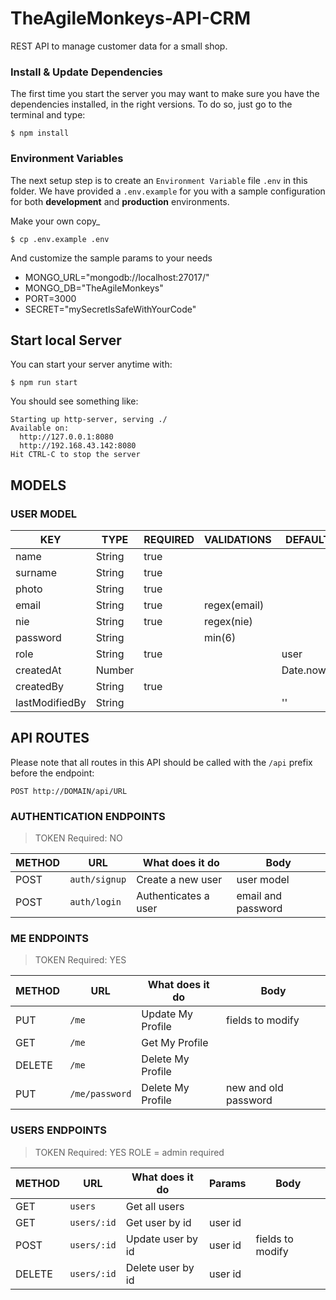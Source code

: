 # TheAgileMonkeys-API-CRM
REST API to manage customer data for a small shop.

### Install & Update Dependencies

The first time you start the server you may want to make sure you have the dependencies installed, in the right versions. To do so, just go to the terminal and type:

```
$ npm install
```

### Environment Variables

The next setup step is to create an `Environment Variable` file `.env` in this folder. We have provided a `.env.example` for you with a sample configuration for both **development** and **production** environments.

Make your own copy\_

```
$ cp .env.example .env
```

And customize the sample params to your needs

- MONGO_URL="mongodb://localhost:27017/"
- MONGO_DB="TheAgileMonkeys"
- PORT=3000
- SECRET="mySecretIsSafeWithYourCode"

## Start local Server

You can start your server anytime with:

```
$ npm run start
```

You should see something like:

```
Starting up http-server, serving ./
Available on:
  http://127.0.0.1:8080
  http://192.168.43.142:8080
Hit CTRL-C to stop the server
```

## MODELS

### USER MODEL

| KEY            | TYPE   | REQUIRED | VALIDATIONS  | DEFAULT   | ENUM       |
| -------------- | ------ | -------- | ------------ | -------   |----------- |
| name           | String | true     |              |           |            |
| surname        | String | true     |              |           |            |
| photo          | String | true     |              |           |            |
| email          | String | true     | regex(email) |           |            | 
| nie            | String | true     | regex(nie)   |           |            |
| password       | String |          | min(6)       |           |            |
| role           | String | true     |              | user      | user/admin |
| createdAt      | Number |          |              | Date.now()|            |
| createdBy      | String | true     |              |           |            |
| lastModifiedBy | String |          |              | ''        |            |


## API ROUTES

Please note that all routes in this API should be called with the `/api` prefix before the endpoint:

```
POST http://DOMAIN/api/URL
```

### AUTHENTICATION ENDPOINTS

> TOKEN Required: NO

| METHOD | URL           | What does it do      | Body                 |
| ------ | ------------- | -------------------- | -------------------- |
| POST   | `auth/signup` | Create a new user    | user model           |
| POST   | `auth/login`  | Authenticates a user | email and password   |

### ME ENDPOINTS

> TOKEN Required: YES

| METHOD | URL            | What does it do   | Body                 |
| ------ | -------------- | ----------------- | -------------------- |
| PUT    | `/me`          | Update My Profile | fields to modify     |
| GET    | `/me`          | Get My Profile    |                      |
| DELETE | `/me`          | Delete My Profile |                      |
| PUT    | `/me/password` | Delete My Profile | new and old password |

### USERS ENDPOINTS

> TOKEN Required: YES
> ROLE = admin required

| METHOD | URL            | What does it do       | Params               | Body                 |
| ------ | -------------- | --------------------- | -------------------- | -------------------- |
| GET    | `users`        | Get all users         |                      |                      |
| GET    | `users/:id`    | Get user by id        | user id              |                      |
| POST   | `users/:id`    | Update user by id     | user id              | fields to modify     |
| DELETE | `users/:id`    | Delete user by id     | user id              |                      |